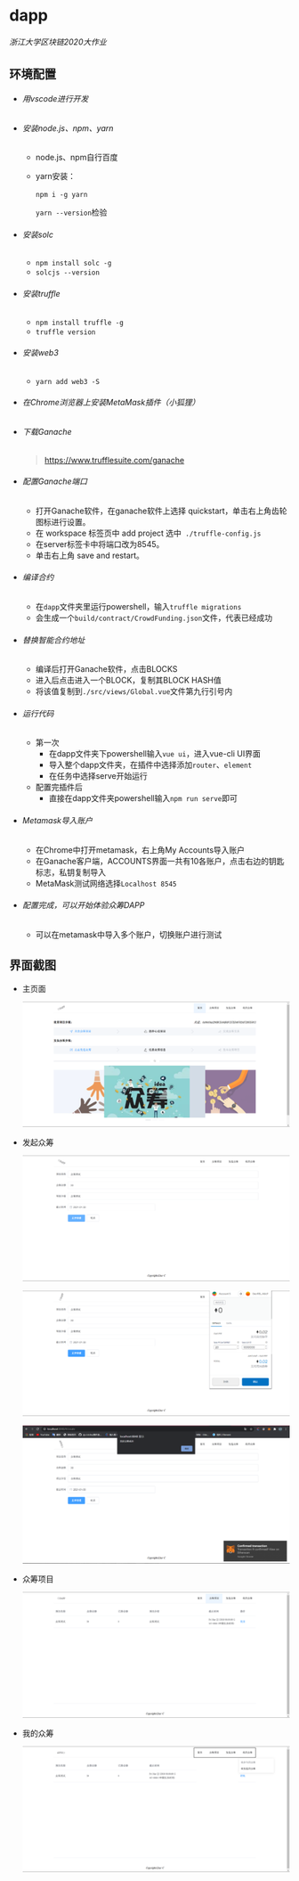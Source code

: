 # dapp

###### 浙江大学区块链2020大作业



## 环境配置

+ ###### 用vscode进行开发

+ ###### 安装node.js、npm、yarn

  + node.js、npm自行百度

  + yarn安装：

    `npm i -g yarn`

    `yarn --version`检验

+ ###### 安装solc

  + `npm install solc -g`
  + `solcjs --version`

+ ###### 安装truffle

  + `npm install truffle -g`
  + `truffle version`

+ ###### 安装web3

  + `yarn add web3 -S`

+ ###### 在Chrome浏览器上安装MetaMask插件（小狐狸）

+ ###### 下载Ganache

  > https://www.trufflesuite.com/ganache

+ ###### 配置Ganache端口

  + 打开Ganache软件，在ganache软件上选择 quickstart，单击右上角齿轮图标进行设置。
  +  在 workspace 标签页中 add project 选中` ./truffle-config.js`
  + 在server标签卡中将端口改为8545。
  + 单击右上角 save and restart。

+ ###### 编译合约

  + 在`dapp`文件夹里运行powershell，输入`truffle migrations`
  + 会生成一个`build/contract/CrowdFunding.json`文件，代表已经成功

+ ###### 替换智能合约地址

  + 编译后打开Ganache软件，点击BLOCKS
  + 进入后点击进入一个BLOCK，复制其BLOCK HASH值
  + 将该值复制到`./src/views/Global.vue`文件第九行引号内

+ ###### 运行代码

  + 第一次
    + 在dapp文件夹下powershell输入`vue ui`，进入vue-cli UI界面
    + 导入整个dapp文件夹，在插件中选择添加`router`、`element`
    + 在任务中选择serve开始运行
  + 配置完插件后
    + 直接在dapp文件夹powershell输入`npm run serve`即可

+ ###### Metamask导入账户

  + 在Chrome中打开metamask，右上角My Accounts导入账户
  + 在Ganache客户端，ACCOUNTS界面一共有10各账户，点击右边的钥匙标志，私钥复制导入
  + MetaMask测试网络选择`Localhost 8545`

+ ###### 配置完成，可以开始体验众筹DAPP

  + 可以在metamask中导入多个账户，切换账户进行测试



## 界面截图

+ 主页面

  ![image-20210113191406627](README.assets/image-20210113191406627.png) 

+ 发起众筹

  ![image-20210113191509930](README.assets/image-20210113191509930.png) 

  ![image-20210113191533449](README.assets/image-20210113191533449.png) 

   ![image-20210113191606420](README.assets/image-20210113191606420.png) 

+ 众筹项目

  ![image-20210113191627769](README.assets/image-20210113191627769.png) 

+ 我的众筹

  ![image-20210113191648547](README.assets/image-20210113191648547.png) 


